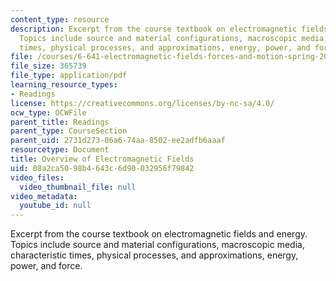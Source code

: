 ```yaml
---
content_type: resource
description: Excerpt from the course textbook on electromagnetic fields and energy.
  Topics include source and material configurations, macroscopic media, characteristic
  times, physical processes, and approximations, energy, power, and force.
file: /courses/6-641-electromagnetic-fields-forces-and-motion-spring-2005/08a2ca5098b4643c6d90032956f79842_15.pdf
file_size: 365739
file_type: application/pdf
learning_resource_types:
- Readings
license: https://creativecommons.org/licenses/by-nc-sa/4.0/
ocw_type: OCWFile
parent_title: Readings
parent_type: CourseSection
parent_uid: 2731d273-06a6-74aa-8502-ee2adfb6aaaf
resourcetype: Document
title: Overview of Electromagnetic Fields
uid: 08a2ca50-98b4-643c-6d90-032956f79842
video_files:
  video_thumbnail_file: null
video_metadata:
  youtube_id: null
---
```

Excerpt from the course textbook on electromagnetic fields and energy. Topics include source and material configurations, macroscopic media, characteristic times, physical processes, and approximations, energy, power, and force.
